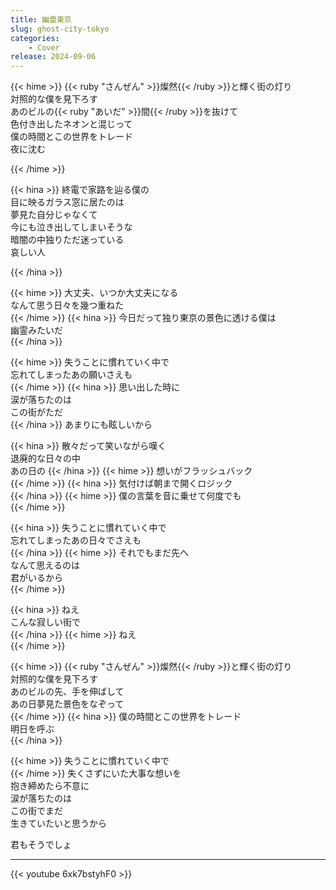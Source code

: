 ```yaml
---
title: 幽霊東京
slug: ghost-city-tokyo
categories:
    - Cover
release: 2024-09-06
---
```


{{< hime >}}
{{< ruby "さんぜん" >}}燦然{{< /ruby >}}と輝く街の灯り  
対照的な僕を見下ろす  
あのビルの{{< ruby "あいだ" >}}間{{< /ruby >}}を抜けて  
色付き出したネオンと混じって  
僕の時間とこの世界をトレード  
夜に沈む  

{{< /hime >}}

{{< hina >}}
終電で家路を辿る僕の  
目に映るガラス窓に居たのは  
夢見た自分じゃなくて  
今にも泣き出してしまいそうな  
暗闇の中独りただ迷っている  
哀しい人  

{{< /hina >}}

{{< hime >}}
大丈夫、いつか大丈夫になる  
なんて思う日々を幾つ重ねた  
{{< /hime >}}
{{< hina >}}
今日だって独り東京の景色に透ける僕は  
幽霊みたいだ  
{{< /hina >}}

{{< hime >}}
失うことに慣れていく中で  
忘れてしまったあの願いさえも  
{{< /hime >}}
{{< hina >}}
思い出した時に  
涙が落ちたのは  
この街がただ  
{{< /hina >}}
あまりにも眩しいから  

{{< hina >}}
散々だって笑いながら嘆く  
退廃的な日々の中  
あの日の
{{< /hina >}}
{{< hime >}}
想いがフラッシュバック  
{{< /hime >}}
{{< hina >}}
気付けば朝まで開くロジック  
{{< /hina >}}
{{< hime >}}
僕の言葉を音に乗せて何度でも  
{{< /hime >}}

{{< hina >}}
失うことに慣れていく中で  
忘れてしまったあの日々でさえも  
{{< /hina >}}
{{< hime >}}
それでもまだ先へ  
なんて思えるのは  
君がいるから  
{{< /hime >}}

{{< hina >}}
ねえ  
こんな寂しい街で  
{{< /hina >}}
{{< hime >}}
ねえ  
{{< /hime >}}

{{< hime >}}
{{< ruby "さんぜん" >}}燦然{{< /ruby >}}と輝く街の灯り  
対照的な僕を見下ろす  
あのビルの先、手を伸ばして  
あの日夢見た景色をなぞって  
{{< /hime >}}
{{< hina >}}
僕の時間とこの世界をトレード  
明日を呼ぶ  
{{< /hina >}}

{{< hime >}}
失うことに慣れていく中で  
{{< /hime >}}
失くさずにいた大事な想いを  
抱き締めたら不意に  
涙が落ちたのは  
この街でまだ  
生きていたいと思うから  

君もそうでしょ  


---

{{< youtube 6xk7bstyhF0 >}}